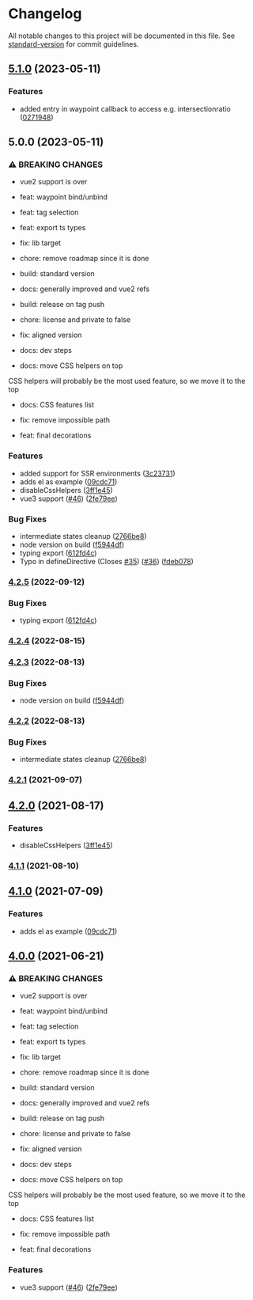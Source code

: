 # Changelog

All notable changes to this project will be documented in this file. See [standard-version](https://github.com/conventional-changelog/standard-version) for commit guidelines.

## [5.1.0](https://github.com/rigo-m/vue-waypoint/compare/v5.0.0...v5.1.0) (2023-05-11)

### Features

- added entry in waypoint callback to access e.g. intersectionratio ([0271948](https://github.com/rigo-m/vue-waypoint/commit/0271948bf839c46a2b99075b1f2a091905006146))

## 5.0.0 (2023-05-11)

### ⚠ BREAKING CHANGES

- vue2 support is over

- feat: waypoint bind/unbind

- feat: tag selection

- feat: export ts types

- fix: lib target

- chore: remove roadmap since it is done

- build: standard version

- docs: generally improved and vue2 refs

- build: release on tag push

- chore: license and private to false

- fix: aligned version

- docs: dev steps

- docs: move CSS helpers on top

CSS helpers will probably be the most used feature, so we move it to the top

- docs: CSS features list

- fix: remove impossible path

- feat: final decorations

### Features

- added support for SSR environments ([3c23731](https://github.com/rigo-m/vue-waypoint/commit/3c23731265edfa6c52254185917c78c3bf2136e0))
- adds el as example ([09cdc71](https://github.com/rigo-m/vue-waypoint/commit/09cdc716873ac0711a2078f248aa2749d31e2629))
- disableCssHelpers ([3ff1e45](https://github.com/rigo-m/vue-waypoint/commit/3ff1e458a3d4e519c031a0ce72e21454bff51673))
- vue3 support ([#46](https://github.com/rigo-m/vue-waypoint/issues/46)) ([2fe79ee](https://github.com/rigo-m/vue-waypoint/commit/2fe79ee0e1c30bc314b5c66fc3eadbdbca536d4f))

### Bug Fixes

- intermediate states cleanup ([2766be8](https://github.com/rigo-m/vue-waypoint/commit/2766be8d583ac546e81576e11add97879e4db0c1))
- node version on build ([f5944df](https://github.com/rigo-m/vue-waypoint/commit/f5944df31e90ac6ea19a6474aa183ffc7f834814))
- typing export ([612fd4c](https://github.com/rigo-m/vue-waypoint/commit/612fd4c8e4c6efdbdc42a06a3c1c5a47ad7a0b49))
- Typo in defineDirective (Closes [#35](https://github.com/rigo-m/vue-waypoint/issues/35)) ([#36](https://github.com/rigo-m/vue-waypoint/issues/36)) ([fdeb078](https://github.com/rigo-m/vue-waypoint/commit/fdeb0780ba348d388606929662c31176e293b7df))

### [4.2.5](https://github.com/scaccogatto/vue-waypoint/compare/v4.2.4...v4.2.5) (2022-09-12)

### Bug Fixes

- typing export ([612fd4c](https://github.com/scaccogatto/vue-waypoint/commit/612fd4c8e4c6efdbdc42a06a3c1c5a47ad7a0b49))

### [4.2.4](https://github.com/scaccogatto/vue-waypoint/compare/v4.2.3...v4.2.4) (2022-08-15)

### [4.2.3](https://github.com/scaccogatto/vue-waypoint/compare/v4.2.2...v4.2.3) (2022-08-13)

### Bug Fixes

- node version on build ([f5944df](https://github.com/scaccogatto/vue-waypoint/commit/f5944df31e90ac6ea19a6474aa183ffc7f834814))

### [4.2.2](https://github.com/scaccogatto/vue-waypoint/compare/v4.2.1...v4.2.2) (2022-08-13)

### Bug Fixes

- intermediate states cleanup ([2766be8](https://github.com/scaccogatto/vue-waypoint/commit/2766be8d583ac546e81576e11add97879e4db0c1))

### [4.2.1](https://github.com/scaccogatto/vue-waypoint/compare/v4.2.0...v4.2.1) (2021-09-07)

## [4.2.0](https://github.com/scaccogatto/vue-waypoint/compare/v4.1.1...v4.2.0) (2021-08-17)

### Features

- disableCssHelpers ([3ff1e45](https://github.com/scaccogatto/vue-waypoint/commit/3ff1e458a3d4e519c031a0ce72e21454bff51673))

### [4.1.1](https://github.com/scaccogatto/vue-waypoint/compare/v4.1.0...v4.1.1) (2021-08-10)

## [4.1.0](https://github.com/scaccogatto/vue-waypoint/compare/v4.0.0...v4.1.0) (2021-07-09)

### Features

- adds el as example ([09cdc71](https://github.com/scaccogatto/vue-waypoint/commit/09cdc716873ac0711a2078f248aa2749d31e2629))

## [4.0.0](https://github.com/scaccogatto/vue-waypoint/compare/v3.5.0...v4.0.0) (2021-06-21)

### ⚠ BREAKING CHANGES

- vue2 support is over

- feat: waypoint bind/unbind

- feat: tag selection

- feat: export ts types

- fix: lib target

- chore: remove roadmap since it is done

- build: standard version

- docs: generally improved and vue2 refs

- build: release on tag push

- chore: license and private to false

- fix: aligned version

- docs: dev steps

- docs: move CSS helpers on top

CSS helpers will probably be the most used feature, so we move it to the top

- docs: CSS features list

- fix: remove impossible path

- feat: final decorations

### Features

- vue3 support ([#46](https://github.com/scaccogatto/vue-waypoint/issues/46)) ([2fe79ee](https://github.com/scaccogatto/vue-waypoint/commit/2fe79ee0e1c30bc314b5c66fc3eadbdbca536d4f))
